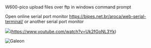 W600-pico upload files over ftp in windows command prompt

Open online serial port monitor https://bipes.net.br/aroca/web-serial-terminal/ or another serial port monitor

<img src="https://cloud.githubusercontent.com/assets/8782035/23578353/fba95768-00d4-11e7-9357-99c00a30631d.jpg">(https://www.youtube.com/watch?v=Uk2fGoNL3Yk)

![Galeon](https://cloud.githubusercontent.com/assets/8782035/21349915/dba84a5a-c6b4-11e6-965f-a74fd283267a.jpg)
